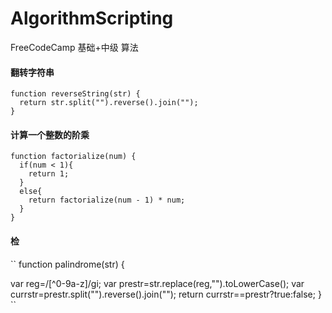 # AlgorithmScripting
FreeCodeCamp 基础+中级 算法

#### 翻转字符串

```
function reverseString(str) {
  return str.split("").reverse().join("");
}
```
#### 计算一个整数的阶乘

```
function factorialize(num) {
  if(num < 1){
    return 1;
  }
  else{
    return factorialize(num - 1) * num;
  }
}
```
#### 检
``
function palindrome(str) {

  var reg=/[^0-9a-z]/gi;
  var prestr=str.replace(reg,"").toLowerCase();
  var currstr=prestr.split("").reverse().join("");
  return currstr==prestr?true:false;
}
``

